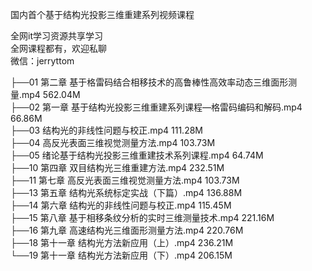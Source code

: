 国内首个基于结构光投影三维重建系列视频课程

全网it学习资源共享学习<br>全网课程都有，欢迎私聊<br>微信：jerryttom<br>

├──01 第二章 基于格雷码结合相移技术的高鲁棒性高效率动态三维面形测量.mp4 562.04M<br> ├──02 第一章 基于结构光投影三维重建系列课程—格雷码编码和解码.mp4 66.86M<br> ├──03 结构光的非线性问题与校正.mp4 111.28M<br> ├──04 高反光表面三维视觉测量方法.mp4 103.73M<br> ├──05 绪论基于结构光投影三维重建技术系列课程.mp4 64.74M<br> ├──10 第四章 双目结构光三维重建方法.mp4 232.51M<br> ├──11 第七章 高反光表面三维视觉测量方法.mp4 103.73M<br> ├──13 第五章 结构光系统标定实战（下篇）.mp4 136.88M<br> ├──14 第六章 结构光的非线性问题与校正.mp4 115.45M<br> ├──15 第八章 基于相移条纹分析的实时三维测量技术.mp4 221.16M<br> ├──16 ​第九章 高速结构光三维面形测量方法.mp4 220.76M<br> ├──18 第十一章 结构光方法新应用（上）.mp4 236.21M<br> └──19 第十一章 结构光方法新应用（下）.mp4 206.15M